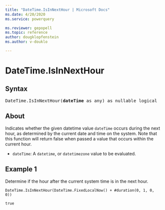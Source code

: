```yaml
---
title: "DateTime.IsInNextHour | Microsoft Docs"
ms.date: 4/20/2020
ms.service: powerquery

ms.reviewer: gepopell
ms.topic: reference
author: dougklopfenstein
ms.author: v-douklo

---
```

# DateTime.IsInNextHour

## Syntax

<pre>
DateTime.IsInNextHour(<b>dateTime</b> as any) as nullable logical
</pre>

## About  
Indicates whether the given datetime value `dateTime` occurs during the next hour, as determined by the current date and time on the system. Note that this function will return false when passed a value that occurs within the current hour. <ul> <li><code>dateTime</code>: A <code>datetime</code>, or <code>datetimezone</code> value to be evaluated.</li> </ul>

## Example 1
Determine if the hour after the current system time is in the next hour.

```powerquery-m
DateTime.IsInNextHour(DateTime.FixedLocalNow() + #duration(0, 1, 0, 0))
```

`true`

